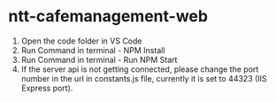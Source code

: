 # ntt-cafemanagement-web

1. Open the code folder in VS Code
2. Run Command in terminal - NPM Install
3. Run Command in terminal - Run NPM Start
4. If the server api is not getting connected, please change the port number in the url in constants.js file, currently it is set to 44323 (IIS Express port).
